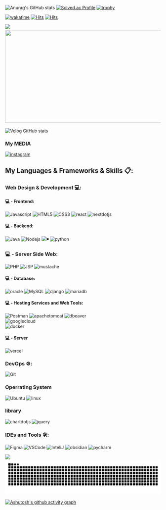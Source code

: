 

![Anurag's GitHub stats](https://github-readme-stats.vercel.app/api?username=Samdasoo1076&show_icons=true&theme=radical)
[![Solved.ac Profile](http://mazassumnida.wtf/api/v2/generate_badge?boj=Samdasoo1076)](https://solved.ac/profile/Samdasoo1076)
[![trophy](https://github-profile-trophy.vercel.app/?username=Samdasoo1076&theme=monokai)](https://blog-samdasoo.vercel.app/)

[![wakatime](https://wakatime.com/badge/user/018c13d6-7f5e-42ee-9684-0e2481fdafd6.svg)](https://wakatime.com/@018c13d6-7f5e-42ee-9684-0e2481fdafd6)
[![Hits](https://hits.seeyoufarm.com/api/count/incr/badge.svg?url=https%3A%2F%2Fgithub.com%2FSamdasoo1076&count_bg=%234CDFEF&title_bg=%233F3939&icon=angellist.svg&icon_color=%23FFFFFF&title=click&edge_flat=false)](https://hits.seeyoufarm.com)
[![Hits](https://hits.seeyoufarm.com/api/count/incr/badge.svg?url=https%3A%2F%2Fgithub.com%2FSamdasoo1076%2Fhit-counter&count_bg=%23000000&title_bg=%23FF0000&icon=dynatrace.svg&icon_color=%23000000&title=%EB%B0%A9%EB%AC%B8%EC%9E%90%EC%88%98&edge_flat=false)](https://hits.seeyoufarm.com)

 <img src="https://profile-counter.glitch.me/Samdasoo1076/count.svg?"  />

<!--START_SECTION:waka-->
<!--END_SECTION:waka-->


<a href="https://github.com/Samdasoo1076">
<img
  src="https://render.gitanimals.org/farms/Samdasoo1076"
  width="600"
  height="300"
/>
</a>  

![Velog GitHub stats](https://velog-github-badge.vercel.app/badge/Samdasoo1076)  
  
### <a>My MEDIA</a>
<a href="https://www.instagram.com/leejimin2134">![instagram](https://img.shields.io/badge/instagram-E4405F.svg?style=for-the-badge&logo=instagram&logoColor=white)</a>

## My Languages & Frameworks & Skills 📋:

### Web Design & Development 💻:
#### 💻 - Frontend:
![Javascript](https://img.shields.io/badge/JavaScript-F7DF1E.svg?style=for-the-badge&logo=javascript&logoColor=white)
![HTML5](https://img.shields.io/badge/-HTML5-E34F26?style=for-the-badge&logo=html5&logoColor=white)
![CSS3](https://img.shields.io/badge/-css-1572B6?style=for-the-badge&logo=css3&logoColor=white)
![react](https://img.shields.io/badge/-react-61DAFB?style=for-the-badge&logo=react&logoColor=white)
![nextdotjs](https://img.shields.io/badge/-css-000000?style=for-the-badge&logo=nextdotjs&logoColor=white)

####  💻 - Backend:
![Java](https://img.shields.io/badge/Java-ED8B00?style=for-the-badge&logo=openjdk&logoColor=white)
![Nodejs](https://img.shields.io/badge/Node.js-43853D.svg?style=for-the-badge&logo=node.js&logoColor=white)
![◾️](https://img.shields.io/badge/Express.js-404D59?style=for-the-badge&logo=express&logoColor=white)
![python](https://img.shields.io/badge/python-3776AB?style=for-the-badge&logo=python&logoColor=white)

### 💻 - Server Side Web:
![PHP](https://img.shields.io/badge/PHP-777BB4?style=for-the-badge&logo=php&logoColor=white)
![JSP](https://img.shields.io/badge/JSP-1071D3?style=for-the-badge&logo=jsp&logoColor=white)
![mustache](https://img.shields.io/badge/neutralinojs-89901?style=for-the-badge&logo=mustache&logoColor=white)

#### 💻 - Database:
![oracle](https://img.shields.io/badge/oracle-F80000?style=for-the-badge&logo=oracle&logoColor=white)
![MySQL](https://img.shields.io/badge/MySQL-005C84?style=for-the-badge&logo=mysql&logoColor=white)
![django](https://img.shields.io/badge/django-092E20?style=for-the-badge&logo=django&logoColor=white)
![mariadb](https://img.shields.io/badge/mariadb-003545?style=for-the-badge&logo=mariadb&logoColor=white)

#### 💻 - Hosting Services and Web Tools:
![Postman](https://img.shields.io/badge/Postman-FF6C37?style=for-the-badge&logo=postman&logoColor=white)
![apachetomcat](https://img.shields.io/badge/apachetomcat-F8DC75?style=for-the-badge&logo=apachetomcat&logoColor=black)
![dbeaver](https://img.shields.io/badge/dbeaver-382923?style=for-the-badge&logo=dbeaver&logoColor=white)  
![googlecloud](https://img.shields.io/badge/googlecloudplatform-4285F4?style=for-the-badge&logo=googlecloud&logoColor=white)  
![docker](https://img.shields.io/badge/docker-2496ED?style=for-the-badge&logo=docker&logoColor=white) 


#### 💻 - Server
![vercel](https://img.shields.io/badge/vercel-000000?style=for-the-badge&logo=vercel&logoColor=white) 

### DevOps ⚙:
![Git](https://img.shields.io/badge/GIT-E44C30?style=for-the-badge&logo=git&logoColor=white)

### Operrating System
![Ubuntu](https://img.shields.io/badge/Ubuntu-E95420?style=for-the-badge&logo=ubuntu&logoColor=white)
![linux](https://img.shields.io/badge/linux-FCC624?style=for-the-badge&logo=linux&logoColor=white)

### library
![chartdotjs](https://img.shields.io/badge/chartdotjs-FF6384?style=for-the-badge&logo=chartdotjs&logoColor=white)
![jquery](https://img.shields.io/badge/jquery-0769AD?style=for-the-badge&logo=jquery&logoColor=white)

### IDEs and Tools 🛠:
![Figma](https://img.shields.io/badge/Figma-F24E1E?style=for-the-badge&logo=figma&logoColor=white)
![VSCode](https://img.shields.io/badge/Visual_Studio_Code-0078D4?style=for-the-badge&logo=visual%20studio%20code&logoColor=white)
![InteliJ](https://img.shields.io/badge/IntelliJ_IDEA-000000.svg?style=for-the-badge&logo=intellij-idea&logoColor=white)
![obsidian](https://img.shields.io/badge/obsidian-7C3AED?style=for-the-badge&logo=obsidian&logoColor=white)
![pycharm](https://img.shields.io/badge/pycharm-000000?style=for-the-badge&logo=pycharm&logoColor=white)


<img src="https://camo.githubusercontent.com/870d765b5c096038f097185a0ffa08df4011c0491b8039f3a7d5eeebf4d82c7e/68747470733a2f2f6d656469612e67697068792e636f6d2f6d656469612f57556c706c634d704f43456d5447427442572f67697068792e676966">

<img src="https://raw.githubusercontent.com/Samdasoo1076/Samdasoo1076/output/snake.svg" alt="Snake animation" />

[![Ashutosh's github activity graph](https://github-readme-activity-graph.vercel.app/graph?username=Samdasoo1076&bg_color=000000&color=e472dc&line=ff00ee&point=00ff91&area=true&hide_border=true)](https://github.com/ashutosh00710/github-readme-activity-graph)

